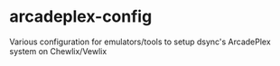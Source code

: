 # arcadeplex-config
Various configuration for emulators/tools to setup dsync's ArcadePlex system on Chewlix/Vewlix
